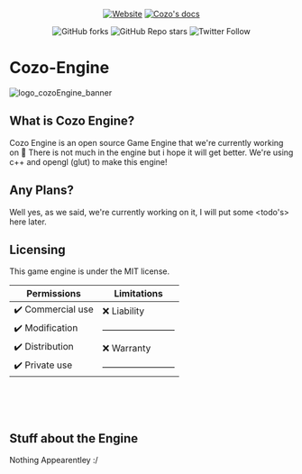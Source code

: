 <div align="center">

[![Website](https://img.shields.io/badge/Check-Our_website_here_!-2ea44f?color=%230ff&style=for-the-badge)](https://cozo-engine.github.io)
[![Cozo's docs](https://img.shields.io/badge/Engine's-_Documents!-2ea44f?color=%230ff&style=for-the-badge)](https://cozo-engine.github.io/docs)

![GitHub forks](https://img.shields.io/github/forks/cozo-engine-team/cozo-engine?color=%23000&logo=git&logoColor=%23fff&style=flat-square)
![GitHub Repo stars](https://img.shields.io/github/stars/cozo-engine-team/cozo-engine?color=%23000&logo=github&style=flat-square)
![Twitter Follow](https://img.shields.io/twitter/follow/CozerEpic?color=%23000&logoColor=%23fff&logo=twitter&style=flat-square)

</div>

# Cozo-Engine

![logo_cozoEngine_banner](https://user-images.githubusercontent.com/86025456/147656017-f442c3e7-ff6a-47e2-bbef-57fae57beadc.png)

## What is Cozo Engine?
Cozo Engine is an open source Game Engine that we're currently working on :eyes:
There is not much in the engine but i hope it will get better.
We're using c++ and opengl (glut) to make this engine!

## Any Plans?
Well yes, as we said, we're currently working on it, I will put some <todo's> here later.

## Licensing
This game engine is under the MIT license.


| Permissions       | Limitations   |
|-------------------|---------------|
| ✔️ Commercial use | ❌ Liability |
| ✔️ Modification   |————————|
| ✔️ Distribution   | ❌ Warranty  |
| ✔️ Private use    |————————|

<!---
Cozo-Engine/Cozo-Engine is a ✨ special ✨ repository because its `README.md` (this file) appears on your GitHub profile.
You can click the Preview link to take a look at your changes.

  github, what?
--->

<br><br><br>
## Stuff about the Engine
Nothing Appearentley :/
